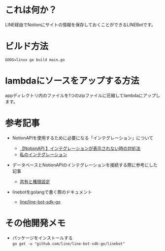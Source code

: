 # これは何か？
LINE経由でNotionにサイトの情報を保存しておくことができるLINEBotです。

# ビルド方法
```
GOOS=linux go build main.go
```

# lambdaにソースをアップする方法
appディレクトリ内のファイルを1つのzipファイルに圧縮してlambdaにアップします。

# 参考記事
- NotionAPIを使用するために必要になる「インテグレーション」について
    - [【NotionAPI 】インテグレーションが表示されない時の対処法](https://zenn.dev/syfut/articles/4906816e6e9118)
    - [私のインテグレーション](https://www.notion.so/my-integrations)

- データベースとNotionAPIのインテグレーションを接続する際に参考にした記事
    - [共有と権限設定](https://www.notion.so/ja-jp/help/sharing-and-permissions)

- linebotをgolangで書く際のドキュメント
    - [line/line-bot-sdk-go](https://github.com/line/line-bot-sdk-go)

# その他開発メモ
- パッケージをインストールする  
`go get -u "github.com/line/line-bot-sdk-go/linebot"`
